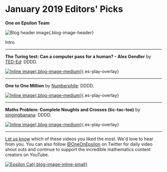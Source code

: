 # January 2019 Editors' Picks

**One on Epsilon Team**

![Blog header image](https://es-app.com/assets/udpn23.jpg){.blog-image-header}

Intro

---
**The Turing test: Can a computer pass for a human? - Alex Gendler** by [TED-Ed](https://www.youtube.com/channel/UCsooa4yRKGN_zEE8iknghZA): DDDD.

[![Inline image](https://i.ytimg.com/vi/3wLqsRLvV-c/mqdefault.jpg
){.blog-image-medium}](https://epsilonstream.com/video/rlvvec/){.es-play-overlay}

---
**One to One Million** by [Numberphile](https://www.youtube.com/user/numberphile): DDDD.


[![Inline image](https://i.ytimg.com/vi/Dd81F6-Ar_0/mqdefault.jpg
){.blog-image-medium}](https://epsilonstream.com/video/6eare0/){.es-play-overlay}

---
**Maths Problem: Complete Noughts and Crosses (tic-tac-toe)** by [singingbanana](https://www.youtube.com/channel/UCMpizQXRt817D0qpBQZ2TlA): DDDD.


[![Inline image](https://i.ytimg.com/vi/yk8nCzniSeQ/mqdefault.jpg
){.blog-image-medium}](https://epsilonstream.com/video/zniseq/){.es-play-overlay}

---

[Let us know](https://oneonepsilon.com/contact-us/) which of these videos you liked the most. We'd love to hear from you. You can also follow [@OneOnEpsilon](https://twitter.com/oneonepsilon) on Twitter for daily video shout outs and continue to support the incredible mathematics content creators on YouTube.

[![Epsilon Cat](https://es-app.com/blog-assets/epsilonCat.jpg){.blog-image-inline-small}](https://www.youtube.com/watch?v=7zZhs3nMYKw)